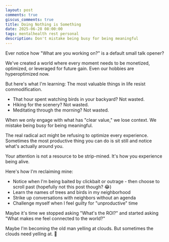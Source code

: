 ```yaml
---
layout: post
comments: true
giscus_comments: true
title: Doing Nothing is Something
date: 2025-06-28 08:00:00
tags: mentalhealth rest personal
description: Don't mistake being busy for being meaningful
---
```

Ever notice how "What are you working on?" is a default small talk opener?

We've created a world where every moment needs to be monetized, optimized, or leveraged for future gain. Even our hobbies are hyperoptimized now.

But here's what I'm learning: The most valuable things in life resist commodification.

- That hour spent watching birds in your backyard? Not wasted.
- Hiking for the scenery? Not wasted.
- Meditating through the morning? Not wasted.

When we only engage with what has "clear value," we lose context. We mistake being busy for being meaningful.

The real radical act might be refusing to optimize every experience. Sometimes the most productive thing you can do is sit still and notice what's actually around you.

Your attention is not a resource to be strip-mined. It's how you experience being alive.

Here's how I'm reclaiming mine:
- Notice when I'm being baited by clickbait or outrage - then choose to scroll past (hopefully not this post though? 😂)
- Learn the names of trees and birds in my neighborhood
- Strike up conversations with neighbors without an agenda
- Challenge myself when I feel guilty for "unproductive" time

Maybe it's time we stopped asking "What's the ROI?" and started asking "What makes me feel connected to the world?"

Maybe I'm becoming the old man yelling at clouds. But sometimes the clouds need yelling at. 🤣
